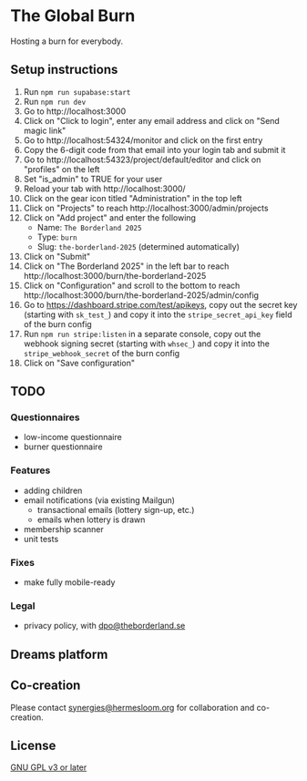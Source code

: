 # The Global Burn

Hosting a burn for everybody.

## Setup instructions

1. Run `npm run supabase:start`
2. Run `npm run dev`
3. Go to http://localhost:3000
4. Click on "Click to login", enter any email address and click on "Send magic link"
5. Go to http://localhost:54324/monitor and click on the first entry
6. Copy the 6-digit code from that email into your login tab and submit it
7. Go to http://localhost:54323/project/default/editor and click on "profiles" on the left
8. Set "is_admin" to TRUE for your user
9. Reload your tab with http://localhost:3000/
10. Click on the gear icon titled "Administration" in the top left
11. Click on "Projects" to reach http://localhost:3000/admin/projects
12. Click on "Add project" and enter the following
    - Name: `The Borderland 2025`
    - Type: `burn`
    - Slug: `the-borderland-2025` (determined automatically)
13. Click on "Submit"
14. Click on "The Borderland 2025" in the left bar to reach http://localhost:3000/burn/the-borderland-2025
15. Click on "Configuration" and scroll to the bottom to reach http://localhost:3000/burn/the-borderland-2025/admin/config
16. Go to https://dashboard.stripe.com/test/apikeys, copy out the secret key (starting with `sk_test_`) and copy it into the `stripe_secret_api_key` field of the burn config
17. Run `npm run stripe:listen` in a separate console, copy out the webhook signing secret (starting with `whsec_`) and copy it into the `stripe_webhook_secret` of the burn config
18. Click on "Save configuration"

## TODO

### Questionnaires

- low-income questionnaire
- burner questionnaire

### Features

- adding children
- email notifications (via existing Mailgun)
  - transactional emails (lottery sign-up, etc.)
  - emails when lottery is drawn
- membership scanner
- unit tests

### Fixes

- make fully mobile-ready

### Legal

- privacy policy, with dpo@theborderland.se

## Dreams platform

## Co-creation

Please contact synergies@hermesloom.org for collaboration and co-creation.

## License

[GNU GPL v3 or later](https://spdx.org/licenses/GPL-3.0-or-later.html)
